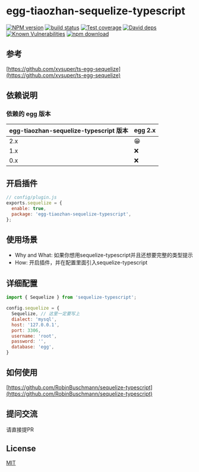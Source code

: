 # egg-tiaozhan-sequelize-typescript

[![NPM version][npm-image]][npm-url]
[![build status][travis-image]][travis-url]
[![Test coverage][codecov-image]][codecov-url]
[![David deps][david-image]][david-url]
[![Known Vulnerabilities][snyk-image]][snyk-url]
[![npm download][download-image]][download-url]

[npm-image]: https://img.shields.io/npm/v/egg-tiaozhan-sequelize-typescript.svg?style=flat-square
[npm-url]: https://npmjs.org/package/egg-tiaozhan-sequelize-typescript
[travis-image]: https://img.shields.io/travis/eggjs/egg-tiaozhan-sequelize-typescript.svg?style=flat-square
[travis-url]: https://travis-ci.org/eggjs/egg-tiaozhan-sequelize-typescript
[codecov-image]: https://img.shields.io/codecov/c/github/eggjs/egg-tiaozhan-sequelize-typescript.svg?style=flat-square
[codecov-url]: https://codecov.io/github/eggjs/egg-tiaozhan-sequelize-typescript?branch=master
[david-image]: https://img.shields.io/david/eggjs/egg-tiaozhan-sequelize-typescript.svg?style=flat-square
[david-url]: https://david-dm.org/eggjs/egg-tiaozhan-sequelize-typescript
[snyk-image]: https://snyk.io/test/npm/egg-tiaozhan-sequelize-typescript/badge.svg?style=flat-square
[snyk-url]: https://snyk.io/test/npm/egg-tiaozhan-sequelize-typescript
[download-image]: https://img.shields.io/npm/dm/egg-tiaozhan-sequelize-typescript.svg?style=flat-square
[download-url]: https://npmjs.org/package/egg-tiaozhan-sequelize-typescript

## 参考

[https://github.com/xvsuper/ts-egg-sequelize](https://github.com/xvsuper/ts-egg-sequelize)

## 依赖说明

### 依赖的 egg 版本

egg-tiaozhan-sequelize-typescript 版本 | egg 2.x
--- | ---
2.x | 😁
1.x | ❌
0.x | ❌

## 开启插件

```js
// config/plugin.js
exports.sequelize = {
  enable: true,
  package: 'egg-tiaozhan-sequelize-typescript',
};
```

## 使用场景

- Why and What: 如果你想用sequelize-typescript并且还想要完整的类型提示
- How: 开启插件，并在配置里面引入sequelize-typescript

## 详细配置

```js
import { Sequelize } from 'sequelize-typescript';

config.sequelize = {
  Sequelize, // 这里一定要写上
  dialect: 'mysql',
  host: '127.0.0.1',
  port: 3306,
  username: 'root',
  password: '',
  database: 'egg',
}
```

## 如何使用

[https://github.com/RobinBuschmann/sequelize-typescript](https://github.com/RobinBuschmann/sequelize-typescript)

## 提问交流

请直接提PR

## License

[MIT](LICENSE)
